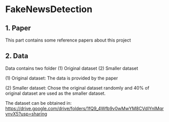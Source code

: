 # FakeNewsDetection

## 1. Paper

This part contains some reference papers about this project

## 2. Data

Data contains two folder (1) Original dataset (2) Smaller dataset

(1) Original dataset: The data is provided by the paper

(2) Smaller dataset: Chose the original dataset randomly and 40% of original dataset are used as the smaller dataset.

The dataset can be obtained in: https://drive.google.com/drive/folders/1fQ9_4Wfb9v0wMwYM8CVdIYnlMqrynvX5?usp=sharing

